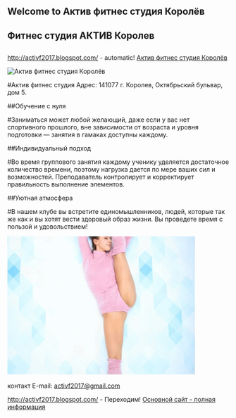 ## Welcome to  Актив фитнес студия Королёв 

## Фитнес студия АКТИВ Королев  <h2>

http://activf2017.blogspot.com/ - automatic!
[Актив фитнес студия Королёв](http://activf2017.blogspot.com/)

![Актив фитнес студия Королёв](https://avatars1.githubusercontent.com/u/37883500?s=200&v=4)

#Актив фитнес студия Адрес: 141077 г. Королев, Октябрьский бульвар, дом 5.

##Обучение с нуля

#Заниматься может любой желающий, даже если у вас нет спортивного прошлого, вне зависимости от возраста и уровня подготовки — занятия в гамаках доступны каждому.

##Индивидуальный подход

#Во время группового занятия каждому ученику уделяется достаточное количество времени, поэтому нагрузка дается по мере ваших сил и возможностей. Преподаватель контролирует и корректирует правильность выполнение элементов.

##Уютная атмосфера

#В нашем клубе вы встретите единомышленников, людей, которые так же как и вы хотят вести здоровый образ жизни. Вы проведете время с пользой и удовольствием!

![Актив фитнес студия Королёв](https://github.com/activf2017/Activ-fitness-Korolev-studio/blob/master/%D1%81%D0%BE%D0%BD%D1%8F%20%D1%80%D0%B0%D1%81%D1%82-ANIMATION.gif?raw=true)

контакт E-mail: activf2017@gmail.com


http://activf2017.blogspot.com/ - Переходим!
[Основной сайт - полная информация](http://activf2017.blogspot.com/)
